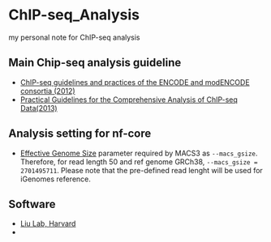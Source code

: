 # ChIP-seq_Analysis
my personal note for ChIP-seq analysis

## Main Chip-seq analysis guideline
- [ChIP-seq guidelines and practices of the ENCODE and modENCODE consortia (2012)](https://genome.cshlp.org/content/22/9/1813.full.html)
- [Practical Guidelines for the Comprehensive Analysis of ChIP-seq Data(2013)](https://journals.plos.org/ploscompbiol/article?id=10.1371/journal.pcbi.1003326)
## Analysis setting for nf-core
- [Effective Genome Size](https://deeptools.readthedocs.io/en/develop/content/feature/effectiveGenomeSize.html#effective-genome-size) parameter required by MACS3 as `--macs_gsize`. Therefore, for read length 50 and ref genome GRCh38, `--macs_gsize = 2701495711`. Please note that the pre-defined read lenght will be used for iGenomes reference.

## Software
- [Liu Lab, Harvard](https://liulab-dfci.github.io/software/)
- 